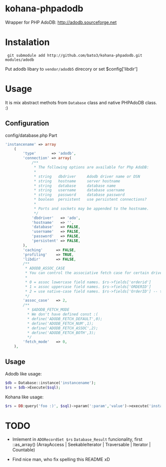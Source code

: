 kohana-phpadodb
===============

Wrapper for PHP AdoDB: http://adodb.sourceforge.net



Instalation
===========
```shell
 git submodule add http://github.com/bato3/kohana-phpadodb.git modules/adodb 
```
Put adodb libary to `vendor/adodb5` direcory or set $config['libdir']


Usage
=====

It is mix abstract methots from `Database` class and native PHPAdoDB class.  :)


Configuration
-------------
config/database.php Part
```php
'instancename' => array
	(
		'type'       => 'adodb',
		'connection' => array(
			/**
			 * The following options are available for Php AdoDB:
			 *
			 * string   dbdriver     Adodb driver name or DSN
			 * string   hostname     server hostname
			 * string   database     database name
			 * string   username     database username
			 * string   password     database password
			 * boolean  persistent   use persistent connections? 
			 *
			 * Ports and sockets may be appended to the hostname.
			 */
			'dbdriver'   => 'ado',
			'hostname'   => '',
			'database'   => FALSE,
			'username'   => FALSE,
			'password'   => FALSE,
			'persistent' => FALSE,
		),
		'caching'      => FALSE,
		'profiling'    => TRUE,
		'libdir'       => FALSE,
		/**
		 * ADODB_ASSOC_CASE
		 * You can control the associative fetch case for certain drivers which behave differently.
		 * 
		 * 0 = assoc lowercase field names. $rs->fields['orderid']
		 * 1 = assoc uppercase field names. $rs->fields['ORDERID']
		 * 2 = use native-case field names. $rs->fields['OrderID'] -- this is the default since ADOdb 2.90
		 */
		'assoc_case'   => 2,
		/**
		  * $ADODB_FETCH_MODE
		  * We don't have defined const :(
		  * define('ADODB_FETCH_DEFAULT',0);
		  * define('ADODB_FETCH_NUM',1);
		  * define('ADODB_FETCH_ASSOC',2);
		  * define('ADODB_FETCH_BOTH',3);
		  */
		'fetch_mode'   => 0,
	),
```


Usage
-----
Adodb like usage:
```php
$db = Database::instance('instancename');
$rs = $db->Execute($sql);
```


Kohana like usage:
```php
$rs = DB:query('foo :)', $sql)->param(':param','value')->execute('instancename');
```

TODO
====
* Imlement in `ADORecordSet $rs` `Database_Result` funcionality, first ::as_array()
(ArrayAccess | SeekableIterator | Traversable | Iterator | Countable)

* Find nice man, who fix spelling this README xD

